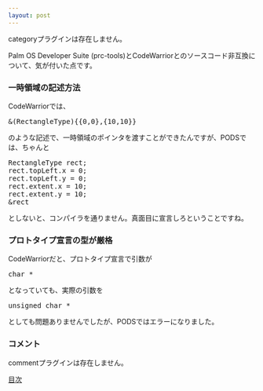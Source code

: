 ```yaml
---
layout: post
---
```

<p><span class="error">categoryプラグインは存在しません。</span></p>
<p>Palm OS Developer Suite (prc-tools)とCodeWarriorとのソースコード非互換について、気が付いた点です。</p>
<h3>一時領域の記述方法</h3>
<p>CodeWarriorでは、</p>
<pre>&amp;(RectangleType){{0,0},{10,10}}
</pre>
<p>のような記述で、一時領域のポインタを渡すことができたんですが、PODSでは、ちゃんと</p>
<pre>RectangleType rect;
rect.topLeft.x = 0;
rect.topLeft.y = 0;
rect.extent.x = 10;
rect.extent.y = 10;
&amp;rect
</pre>
<p>としないと、コンパイラを通りません。真面目に宣言しろということですね。</p>
<h3>プロトタイプ宣言の型が厳格</h3>
<p>CodeWarriorだと、プロトタイプ宣言で引数が</p>
<pre>char *
</pre>
<p>となっていても、実際の引数を</p>
<pre>unsigned char *
</pre>
<p>としても問題ありませんでしたが、PODSではエラーになりました。</p>
<h3>コメント</h3>
<p><span class="error">commentプラグインは存在しません。</span> </p>
<p><a href="/?page=Palm+Tips" class="wikipage">目次</a></p>
